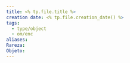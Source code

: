 ```yaml
---
title: <% tp.file.title %>
creation date: <% tp.file.creation_date() %>
tags:
  - type/object
  - om/enc
aliases: 
Rareza: 
Objeto:
---
```


